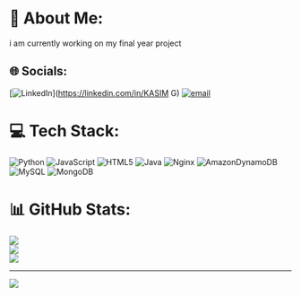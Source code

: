 # 💫 About Me:
i am currently working on my final year project<br>


## 🌐 Socials:
[![LinkedIn](https://img.shields.io/badge/LinkedIn-%230077B5.svg?logo=linkedin&logoColor=white)](https://linkedin.com/in/KASIM G) [![email](https://img.shields.io/badge/Email-D14836?logo=gmail&logoColor=white)](mailto:gkasim0206@gmail.com) 

# 💻 Tech Stack:
![Python](https://img.shields.io/badge/python-3670A0?style=for-the-badge&logo=python&logoColor=ffdd54) ![JavaScript](https://img.shields.io/badge/javascript-%23323330.svg?style=for-the-badge&logo=javascript&logoColor=%23F7DF1E) ![HTML5](https://img.shields.io/badge/html5-%23E34F26.svg?style=for-the-badge&logo=html5&logoColor=white) ![Java](https://img.shields.io/badge/java-%23ED8B00.svg?style=for-the-badge&logo=openjdk&logoColor=white) ![Nginx](https://img.shields.io/badge/nginx-%23009639.svg?style=for-the-badge&logo=nginx&logoColor=white) ![AmazonDynamoDB](https://img.shields.io/badge/Amazon%20DynamoDB-4053D6?style=for-the-badge&logo=Amazon%20DynamoDB&logoColor=white) ![MySQL](https://img.shields.io/badge/mysql-4479A1.svg?style=for-the-badge&logo=mysql&logoColor=white) ![MongoDB](https://img.shields.io/badge/MongoDB-%234ea94b.svg?style=for-the-badge&logo=mongodb&logoColor=white)
# 📊 GitHub Stats:
![](https://github-readme-stats.vercel.app/api?username=G-kasi&theme=dark&hide_border=false&include_all_commits=false&count_private=false)<br/>
![](https://nirzak-streak-stats.vercel.app/?user=G-kasi&theme=dark&hide_border=false)<br/>
![](https://github-readme-stats.vercel.app/api/top-langs/?username=G-kasi&theme=dark&hide_border=false&include_all_commits=false&count_private=false&layout=compact)

---
[![](https://visitcount.itsvg.in/api?id=G-kasi&icon=0&color=0)](https://visitcount.itsvg.in)

<!-- Proudly created with GPRM ( https://gprm.itsvg.in ) -->
